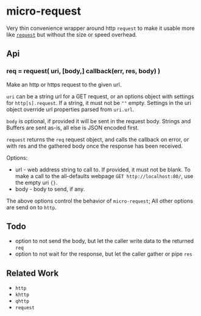 micro-request
=============

Very thin convenience wrapper around http `request` to make it usable more like
[`request`](https://npmjs.com/package/request) but without the size or speed overhead.


Api
---

### req = request( uri, [body,] callback(err, res, body) )

Make an http or https request to the given url.

`uri` can be a string url for a GET request, or an options object with settings for
`http[s].request`.  If a string, it must not be `""` empty.  Settings in the uri
object override url properties parsed from `uri.url`.

`body` is optional, if provided it will be sent in the request body.  Strings and Buffers
are sent as-is, all else is JSON encoded first.

`request` returns the `req` request object, and calls the callback on error, or with res
and the gathered body once the response has been received.


Options:

- url - web address string to call to.  If provided, it must not be blank.  To make a call
  to the all-defaults webpage `GET http://localhost:80/`, use the empty uri `{}`.
- body - body to send, if any.

The above options control the behavior of `micro-request`; All other options are send
on to `http`.


Todo
----

- option to not send the body, but let the caller write data to the returned `req`
- option to not wait for the response, but let the caller gather or pipe `res`


Related Work
------------

- `http`
- `khttp`
- `qhttp`
- `request`
